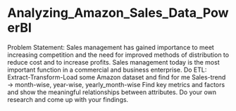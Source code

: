 # Analyzing_Amazon_Sales_Data_PowerBI
Problem Statement:
Sales management has gained importance to meet increasing competition and the need for improved methods of distribution to reduce cost and to increase profits. Sales management today is the most important function 
in a commercial and business enterprise.
Do ETL: Extract-Transform-Load some Amazon dataset and find for me Sales-trend -> month-wise, year-wise, yearly_month-wise
Find key metrics and factors and show the meaningful relationships between attributes. Do your own research and come up with your findings.
